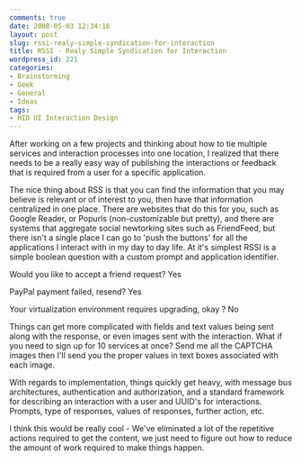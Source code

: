 ```yaml
---
comments: true
date: 2008-05-03 12:34:16
layout: post
slug: rssi-realy-simple-syndication-for-interaction
title: RSSI - Realy Simple Syndication for Interaction
wordpress_id: 221
categories:
- Brainstorming
- Geek
- General
- Ideas
tags:
- HID UI Interaction Design
---
```


After working on a few projects and thinking about how to tie multiple services and interaction processes into one location, I realized that there needs to be a really easy way of publishing the interactions or feedback that is required from a user for a specific application.

The nice thing about RSS is that you can find the information that you may believe is relevant or of interest to you, then have that information centralized in one place. There are websites that do this for you, such as Google Reader, or Popurls (non-customizable but pretty), and there are systems that aggregate social newtorking sites such as FriendFeed, but there isn't a single place I can go to 'push the buttons' for all the applications I interact with in my day to day life. At it's simplest RSSI is a simple boolean question with a custom prompt and application identifier.

Would you like to accept a friend request? Yes

PayPal payment failed, resend? Yes

Your virtualization environment requires upgrading, okay ? No

Things can get more complicated with fields and text values being sent along with the response, or even images sent with the interaction. What if you need to sign up for 10 services at once? Send me all the CAPTCHA images then I'll send you the proper values in text boxes associated with each image.

With regards to implementation, things quickly get heavy, with message bus architectures, authentication and authorization, and a standard framework for describing an interaction with a user and UUID's for interactions. Prompts, type of responses, values of responses, further action, etc.

I think this would be really cool - We've eliminated a lot of the repetitive actions required to get the content, we just need to figure out how to reduce the amount of work required to make things happen.

